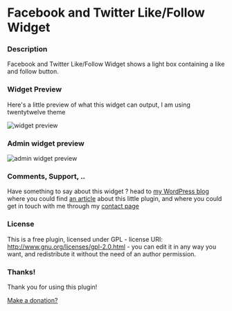 # Facebook and Twitter Like/Follow Widget

<h3>Description</h3>

Facebook and Twitter Like/Follow Widget shows a light box containing a like and follow button.

<h3>Widget Preview</h3>

Here's a little preview of what this widget can output, I am using twentytwelve theme

<img src="http://i.imgur.com/PACebWP.png" alt="widget preview" />

<h3>Admin widget preview</h3>

<img src="http://i.imgur.com/vXOGKAF.png" alt="admin widget preview" />

<h3>Comments, Support, ..</h3>

Have something to say about this widget ? head to <a href="http:/sam.elegance-style.com/" target="_new">my WordPress blog</a> where you could find <a href="http://sam.elegance-style.com/?p=106" target="_new">an article</a> about this little plugin, and where you could get in touch with me through my <a href="http://sam.elegance-style.com/contact-me/" target="_new">contact page</a>

<h3> License </h3>

This is a free plugin, licensed under GPL - license URI: http://www.gnu.org/licenses/gpl-2.0.html - you can edit it in any way you want, and redistribute it without the need of an author permission.

<h3>Thanks!</h3>

Thank you for using this plugin!

<a href="http://go.elegance-style.com/donate/" target="_new">Make a donation?</a>
